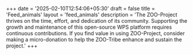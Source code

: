 +++
date = '2025-02-10T12:54:06+05:30'
draft = false
title = 'Feed_animals'
layout = 'feed_animals'
description = 'The ZOO-Project thrives on the time, effort, and dedication of its community. Supporting the growth and maintenance of this open-source WPS platform requires continuous contributions. If you find value in using ZOO-Project, consider making a micro-donation to help the ZOO-Tribe enhance and sustain the project.'
+++
